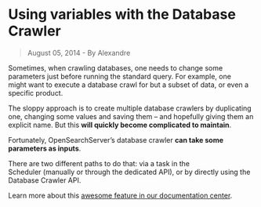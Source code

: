 # Using variables with the Database Crawler

> August 05, 2014 - By Alexandre

Sometimes, when crawling databases, one needs to change some parameters just before running the standard query. For example, one might want to execute a database crawl for but a subset of data, or even a specific product.

The sloppy approach is to create multiple database crawlers by duplicating one, changing some values and saving them – and hopefully giving them an explicit name. But this **will quickly become complicated to maintain**.

Fortunately, OpenSearchServer’s database crawler **can take some parameters as inputs**.

There are two different paths to do that: via a task in the Scheduler (manually or through the dedicated API), or by directly using the Database Crawler API.

Learn more about this [awesome feature in our documentation center](http://www.opensearchserver.com/documentation/faq/crawling/how_to_use_variables_with_database_crawler.md).